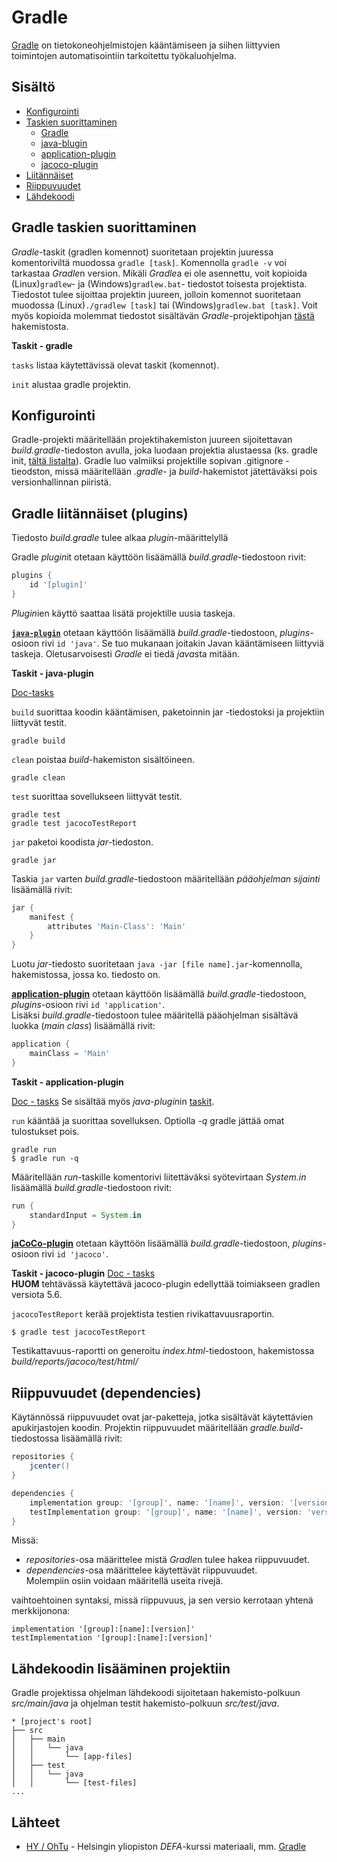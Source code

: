 # Gradle
[Gradle](https://gradle.org/) on tietokoneohjelmistojen kääntämiseen ja siihen liittyvien toimintojen automatisointiin tarkoitettu työkaluohjelma.

## Sisältö
* [Konfigurointi](#konfigurointi)
* [Taskien suorittaminen](#gradle-taskien-suorittaminen)
  * [Gradle](#tasks-gradle)
  * [java-blugin](#tasks-java)
  * [application-plugin](#tasks-application)
  * [jacoco-plugin](#tasks-jacoco)
* [Liitännäiset](#gradle-liit%C3%A4nn%C3%A4iset-plugins)
* [Riippuvuudet](#riippuvuudet-dependencies)
* [Lähdekoodi](#l%C3%A4hdekoodin-lis%C3%A4%C3%A4minen-projektiin)

## Gradle taskien suorittaminen
*Gradle*-taskit (gradlen komennot) suoritetaan projektin juuressa komentoriviltä muodossa `gradle [task]`. Komennolla `gradle -v` voi tarkastaa *Gradle*n version. Mikäli *Gradle*a ei ole asennettu, voit kopioida (Linux)`gradlew`- ja (Windows)`gradlew.bat`- tiedostot toisesta projektista. Tiedostot tulee sijoittaa projektin juureen, jolloin komennot suoritetaan muodossa (Linux)`./gradlew [task]` tai (Windows)`gradlew.bat [task]`. Voit myös kopioida molemmat tiedostot sisältävän *Gradle*-projektipohjan [tästä]() hakemistosta.
  
<a id="tasks-gradle">**Taskit - gradle**</a>

`tasks` listaa käytettävissä olevat taskit (komennot).

`init` alustaa gradle projektin.

## Konfigurointi
Gradle-projekti määritellään projektihakemiston juureen sijoitettavan *build.gradle*-tiedoston avulla, joka luodaan projektia alustaessa (ks. gradle init, [tältä listalta](https://github.com/Pentu88/Toolbox/blob/master/java/gradle.md#taskit---perus)). Gradle luo valmiiksi projektille sopivan .gitignore -tieodston, missä määritellään *.gradle*- ja *build*-hakemistot jätettäväksi pois versionhallinnan piiristä.

## Gradle liitännäiset (plugins)
Tiedosto *build.gradle* tulee alkaa *plugin*-määrittelyllä

Gradle *plugin*it otetaan käyttöön lisäämällä *build.gradle*-tiedostoon rivit:
```groovy
plugins {
    id '[plugin]'
}
```
*Plugin*ien käyttö saattaa lisätä projektille uusia taskeja.

**[`java-plugin`](https://docs.gradle.org/current/userguide/java_plugin.html)** otetaan käyttöön lisäämällä *build.gradle*-tiedostoon, *plugins*-osioon rivi `id 'java'`. Se tuo mukanaan joitakin Javan kääntämiseen liittyviä taskeja. Oletusarvoisesti *Gradle* ei tiedä *java*sta mitään.

<a id="tasks-java">**Taskit - java-plugin**</a>

[Doc-tasks](https://docs.gradle.org/current/userguide/java_plugin.html#sec:java_tasks)

`build` suorittaa koodin kääntämisen, paketoinnin jar -tiedostoksi ja projektiin liittyvät testit.
```
gradle build
``` 

`clean` poistaa *build*-hakemiston sisältöineen.
```
gradle clean
``` 

`test` suorittaa sovellukseen liittyvät testit.
```
gradle test
gradle test jacocoTestReport
```

`jar` paketoi koodista *jar*-tiedoston.
```
gradle jar
```

Taskia `jar` varten *build.gradle*-tiedostoon määritellään *pääohjelman sijainti* lisäämällä rivit:
```groovy
jar {
    manifest {
        attributes 'Main-Class': 'Main'
    }
}
```


Luotu *jar*-tiedosto suoritetaan `java -jar [file name].jar`-komennolla, hakemistossa, jossa ko. tiedosto on.

**[application-plugin](https://docs.gradle.org/current/userguide/application_plugin.html)**  otetaan käyttöön lisäämällä *build.gradle*-tiedostoon, *plugins*-osioon rivi `id 'application'`.\
Lisäksi *build.gradle*-tiedostoon tulee määritellä pääohjelman sisältävä luokka (*main class*) lisäämällä rivit:
```groovy
application {
    mainClass = 'Main'
}
```

<a id="tasks-application">**Taskit - application-plugin**</a>

[Doc - tasks](https://docs.gradle.org/current/userguide/application_plugin.html#sec:application_tasks)
Se sisältää myös *java-plugin*in [taskit](#tasks-java).

`run` kääntää ja suorittaa sovelluksen. Optiolla *-q* gradle jättää omat tulostukset pois.
```
gradle run
$ gradle run -q
```

Määritellään *run*-taskille komentorivi liitettäväksi syötevirtaan *System.in* lisäämällä *build.gradle*-tiedostoon rivit:
```groovy
run {
    standardInput = System.in
}
```

**[jaCoCo-plugin](https://docs.gradle.org/current/userguide/jacoco_plugin.html#gsc.tab=0)** otetaan käyttöön lisäämällä *build.gradle*-tiedostoon, *plugins*-osioon rivi `id 'jacoco'`.

<a id="tasks-jacoco">**Taskit - jacoco-plugin**</a>
[Doc - tasks](https://docs.gradle.org/current/userguide/jacoco_plugin.html#sec:jacoco_tasks)\
**HUOM** tehtävässä käytettävä jacoco-plugin edellyttää toimiakseen gradlen versiota 5.6.

`jacocoTestReport` kerää projektista testien rivikattavuusraportin.
```
$ gradle test jacocoTestReport
```
Testikattavuus-raportti on generoitu *index.html*-tiedostoon, hakemistossa *build/reports/jacoco/test/html/*

## Riippuvuudet (dependencies)
Käytännössä riippuvuudet ovat jar-paketteja, jotka sisältävät käytettävien apukirjastojen koodin. 
Projektin riippuvuudet määritellään *gradle.build*-tiedostossa lisäämällä rivit:
```groovy
repositories {
    jcenter()
}

dependencies {
    implementation group: '[group]', name: '[name]', version: '[version]'
    testImplementation group: '[group]', name: '[name]', version: 'version'
}
```

Missä:
* *repositories*-osa määrittelee mistä *Gradle*n tulee hakea riippuvuudet. 
* *dependencies*-osa määrittelee käytettävät riippuvuudet.\
Molempiin osiin voidaan määritellä useita rivejä. 

vaihtoehtoinen syntaksi, missä riippuvuus, ja sen versio kerrotaan yhtenä merkkijonona:
```
implementation '[group]:[name]:[version]'
testImplementation '[group]:[name]:[version]'
```

## Lähdekoodin lisääminen projektiin
Gradle projektissa ohjelman lähdekoodi sijoitetaan hakemisto-polkuun *src/main/java* ja ohjelman testit hakemisto-polkuun *src/test/java*.
```
* [project's root]
├── src
│   ├── main
│   │   └── java
│   │       └── [app-files]
│   ├── test
│   │   └── java
│   │       └── [test-files]
...
```

## Lähteet
* [HY / OhTu](https://ohjelmistotuotanto-hy-avoin.github.io/) - Helsingin yliopiston *DEFA*-kurssi materiaali, mm. [Gradle](https://ohjelmistotuotanto-hy-avoin.github.io/gradle/)
